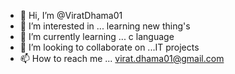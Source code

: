 - 👋 Hi, I’m @ViratDhama01
- 👀 I’m interested in ... learning new thing's 
- 🌱 I’m currently learning ... c language 
- 💞️ I’m looking to collaborate on ...IT projects 
- 📫 How to reach me ... virat.dhama01@gmail.com

<!---
ViratDhama01/ViratDhama01 is a ✨ special ✨ repository because its `README.md` (this file) appears on your GitHub profile.
You can click the Preview link to take a look at your changes.
--->
